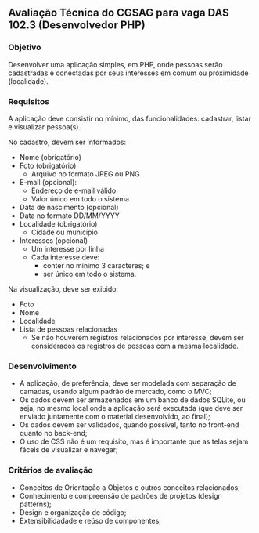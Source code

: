 ## Avaliação Técnica do CGSAG para vaga DAS 102.3 (Desenvolvedor PHP)

### Objetivo
Desenvolver uma aplicação simples, em PHP, onde pessoas serão cadastradas e conectadas por seus interesses em comum ou próximidade (localidade).

### Requisitos
A aplicação deve consistir no mínimo, das funcionalidades: cadastrar, listar e visualizar pessoa(s).

No cadastro, devem ser informados:

- Nome (obrigatório)
- Foto (obrigatório)
    - Arquivo no formato JPEG ou PNG
- E-mail (opcional):
    - Endereço de e-mail válido
    - Valor único em todo o sistema
- Data de nascimento (opcional)
- Data no formato DD/MM/YYYY
- Localidade (obrigatório)
    - Cidade ou município
- Interesses (opcional)
    - Um interesse por linha
    - Cada interesse deve:
        - conter no mínimo 3 caracteres; e
        - ser único em todo o sistema.

Na visualização, deve ser exibido:

- Foto
- Nome
- Localidade
- Lista de pessoas relacionadas
    - Se não houverem registros relacionados por interesse, devem ser considerados os registros de pessoas com a mesma localidade.

### Desenvolvimento
- A aplicação, de preferência, deve ser modelada com separação de camadas, usando algum padrão de mercado, como o MVC;
- Os dados devem ser armazenados em um banco de dados SQLite, ou seja, no mesmo local onde a aplicação será executada (que deve ser enviado juntamente com o material desenvolvido, ao final);
- Os dados devem ser validados, quando possível, tanto no front-end quanto no back-end;
- O uso de CSS não é um requisito, mas é importante que as telas sejam fáceis de visualizar e navegar;

### Critérios de avaliação
- Conceitos de Orientação a Objetos e outros conceitos relacionados;
- Conhecimento e compreensão de padrões de projetos (design patterns);
- Design e organização de código;
- Extensibilidadade e reúso de componentes;
